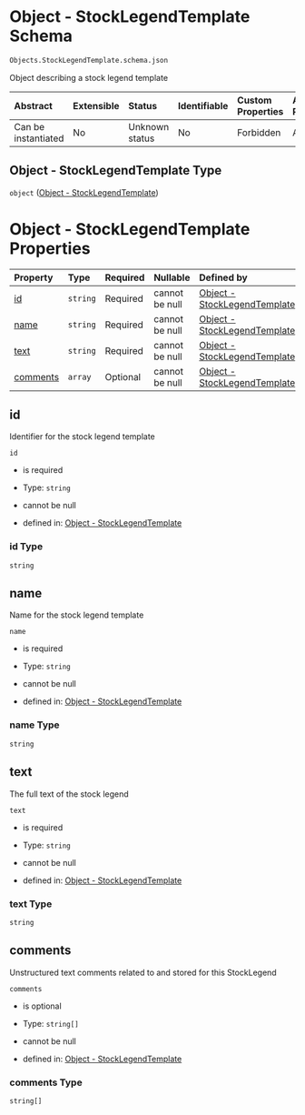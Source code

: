 # Object - StockLegendTemplate Schema

```txt
Objects.StockLegendTemplate.schema.json
```

Object describing a stock legend template

| Abstract            | Extensible | Status         | Identifiable | Custom Properties | Additional Properties | Access Restrictions | Defined In                                                                                                  |
| :------------------ | :--------- | :------------- | :----------- | :---------------- | :-------------------- | :------------------ | :---------------------------------------------------------------------------------------------------------- |
| Can be instantiated | No         | Unknown status | No           | Forbidden         | Allowed               | none                | [StockLegendTemplate.schema.json](../schema/objects/StockLegendTemplate.schema.json "open original schema") |

## Object - StockLegendTemplate Type

`object` ([Object - StockLegendTemplate](stocklegendtemplate.md))

# Object - StockLegendTemplate Properties

| Property              | Type     | Required | Nullable       | Defined by                                                                                                                                                      |
| :-------------------- | :------- | :------- | :------------- | :-------------------------------------------------------------------------------------------------------------------------------------------------------------- |
| [id](#id)             | `string` | Required | cannot be null | [Object - StockLegendTemplate](stocklegendtemplate-properties-id.md "Objects.StockLegendTemplate.schema.json#/properties/id")                                   |
| [name](#name)         | `string` | Required | cannot be null | [Object - StockLegendTemplate](stocklegendtemplate-properties-name.md "Objects.StockLegendTemplate.schema.json#/properties/name")                               |
| [text](#text)         | `string` | Required | cannot be null | [Object - StockLegendTemplate](stocklegendtemplate-properties-text.md "Objects.StockLegendTemplate.schema.json#/properties/text")                               |
| [comments](#comments) | `array`  | Optional | cannot be null | [Object - StockLegendTemplate](stocklegendtemplate-properties-stocklegendtemplate---comments.md "Objects.StockLegendTemplate.schema.json#/properties/comments") |

## id

Identifier for the stock legend template

`id`

- is required

- Type: `string`

- cannot be null

- defined in: [Object - StockLegendTemplate](stocklegendtemplate-properties-id.md "Objects.StockLegendTemplate.schema.json#/properties/id")

### id Type

`string`

## name

Name for the stock legend template

`name`

- is required

- Type: `string`

- cannot be null

- defined in: [Object - StockLegendTemplate](stocklegendtemplate-properties-name.md "Objects.StockLegendTemplate.schema.json#/properties/name")

### name Type

`string`

## text

The full text of the stock legend

`text`

- is required

- Type: `string`

- cannot be null

- defined in: [Object - StockLegendTemplate](stocklegendtemplate-properties-text.md "Objects.StockLegendTemplate.schema.json#/properties/text")

### text Type

`string`

## comments

Unstructured text comments related to and stored for this StockLegend

`comments`

- is optional

- Type: `string[]`

- cannot be null

- defined in: [Object - StockLegendTemplate](stocklegendtemplate-properties-stocklegendtemplate---comments.md "Objects.StockLegendTemplate.schema.json#/properties/comments")

### comments Type

`string[]`
